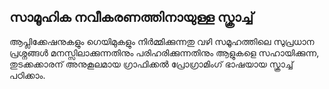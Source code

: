 ## സാമൂഹിക നവീകരണത്തിനായുള്ള സ്ക്രാച്ച്

ആപ്ലിക്കേഷനുകളും ഗെയിമുകളും നിർമ്മിക്കുന്നതു വഴി സമൂഹത്തിലെ സുപ്രധാന പ്രശ്നങ്ങൾ മനസ്സിലാക്കുന്നതിനും പരിഹരിക്കുന്നതിനും ആളുകളെ സഹായിക്കുന്ന, തുടക്കക്കാരന് അനുകൂലമായ ഗ്രാഫിക്കൽ പ്രോഗ്രാമിംഗ് ഭാഷയായ സ്ക്രാച്ച് പഠിക്കാം.